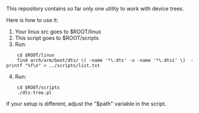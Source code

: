 This repository contains so far only one utility to work with device trees.

Here is how to use it:

1. Your linux src goes to $ROOT/linux
2. This script goes to $ROOT/scripts
3. Run:
```
	cd $ROOT/linux
	find arch/arm/boot/dts/ \( -name '*\.dts' -o -name '*\.dtsi' \)  -printf "%f\n" > ../scripts/list.txt
```
4. Run:
```
 	cd $ROOT/scripts
 	./dts-tree.pl
```

 If your setup is different, adjust the "$path" variable in the script.
